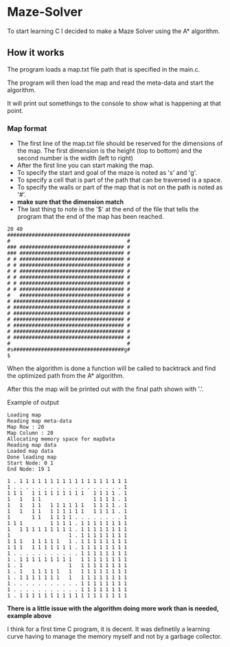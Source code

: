 # Maze-Solver
To start learning C I decided to make a Maze Solver using the A* algorithm.

## How it works
The program loads a map.txt file path that is specified in the main.c.

The program will then load the map and read the meta-data and start the algorithm.

It will print out somethings to the console to show what is happening at that point.

### Map format
*   The first line of the map.txt file should be reserved for the dimensions of the map. The first dimension is the height (top to bottom) and the second number is the width (left to right)
*   After the first line you can start making the map.
*   To specify the start and goal of the maze is noted as 's' and 'g'.
*   To specify a cell that is part of the path that can be traversed is a space.
*   To specify the walls or part of the map that is not on the path is noted as '#'.
*   **make sure that the dimension match**
*   The last thing to note is the '$' at the end of the file that tells the program that the end of the map has been reached.
~~~
20 40
########################################
#                                      #
### ################################## #
### ################################## #
# # ################################## #
# # ################################## #
# # ################################## #
# # ################################## #
# # ################################## #
# # ################################## #
#   ################################## #
# #################################### #
# #################################### #
# #################################### #
# #################################### #
# #################################### #
# #################################### #
# #################################### #
#                                      #
#s####################################g#
$
~~~

When the algorithm is done a function will be called to backtrack and find the optimized path from the A* algorithm.

After this the map will be printed out with the final path shown with '.'.

Example of output
~~~
Loading map
Reading map meta-data
Map Row : 20
Map Column : 20
Allocating memory space for mapData
Reading map data
Loaded map data
Done loading map
Start Node: 0 1
End Node: 19 1

1 . 1 1 1 1 1 1 1 1 1 1 1 1 1 1 1 1 1 1
1 . . . . . . . . . . . . . . . . . . 1
1 1 1   1 1 1 1 1 1 1 1 1   1 1 1 1 . 1
1   1   1 1                 1 1 1 1 . 1
1   1   1 1   1 1 1 1 1 1   1 1 1 1 . 1
1   1   1 1   1 1 1 1 1 1   1 1 1 1 . 1
1       1 1   1 1 1 1 . . . . . . . . 1
1 1 1         1 1 1 1 . 1 1 1 1 1 1 1 1
1   1 1 1 1 1 1 1 1 1 . 1 1 1 1 1 1 1 1
1                   1 . 1 1 1 1 1 1 1 1
1 1 1   1 1 1 1 1   1 . 1 1 1 1 1 1 1 1
1 1 1   1 1 1 1 1 1 1 . 1 1 1 1 1 1 1 1
1 . . . . . . . . . . . 1 1 1 1 1 1 1 1
1 . 1 1 1 1 1 1 1 1 1   1 1 1 1 1 1 1 1
1 . 1               1   1 1 1 1 1 1 1 1
1 . 1   1 1 1 1 1   1   1 1 1 1 1 1 1 1
1 . 1 1 1 1 1 1 1   1   1 1 1 1 1 1 1 1
1 . . . . . . . . . . . 1 1 1 1 1 1 1 1
1 . . . . . . . . . . . 1 1 1 1 1 1 1 1
1 . 1 1 1 1 1 1 1 1 1 1 1 1 1 1 1 1 1 1
~~~

**There is a little issue with the algorithm doing more work than is needed, example above**

I think for a first time C program, it is decent. It was definetily a learning curve having to manage the memory myself and not by a garbage collector.
